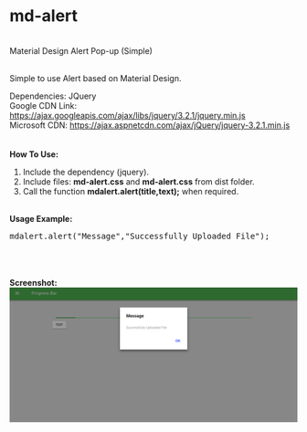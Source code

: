 # md-alert
<br>Material Design Alert Pop-up (Simple)

<br>Simple to use Alert based on Material Design.

Dependencies: JQuery
<br>Google CDN Link: https://ajax.googleapis.com/ajax/libs/jquery/3.2.1/jquery.min.js
<br>Microsoft CDN: https://ajax.aspnetcdn.com/ajax/jQuery/jquery-3.2.1.min.js
<br>
<br>
<br><strong>How To Use:</strong>
<br>
<ol>
  <li>Include the dependency (jquery).</li>
  <li>Include files: <strong>md-alert.css</strong> and <strong>md-alert.css</strong> from dist folder.</li>
  <li>Call the function <strong>mdalert.alert(title,text);</strong> when required.</li>
</ol>
<br><strong>Usage Example:</strong>
<br>
<pre>
mdalert.alert("Message","Successfully Uploaded File");
</pre>
<br>
<br>
<br>
<strong>Screenshot:</strong>
<br>
<img src="https://raw.githubusercontent.com/dipsraj/md-alert/master/screenshot.png">
